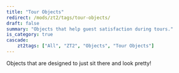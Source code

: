 ```yaml
---
title: "Tour Objects"
redirect: /mods/zt2/tags/tour-objects/
draft: false
summary: "Objects that help guest satisfaction during tours."
is_category: true
cascade:
    zt2tags: ["All", "ZT2", "Objects", "Tour Objects"]
---
```


Objects that are designed to just sit there and look pretty!